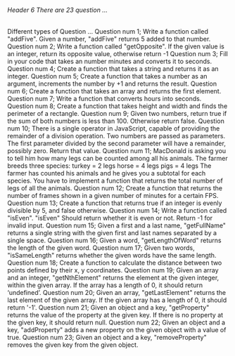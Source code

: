###### Header 6 There are 23 question ...
Different types of Question ...
Question num 1;
Write a function called "addFive". Given a number, "addFive" returns 5 added to that number.
Question num 2;
Write a function called "getOpposite". If the given value is an integer, return its opposite value, otherwise return -1
Question num 3;
Fill in your code that takes an number minutes and converts it to seconds.
Question num 4;
Create a function that takes a string and returns it as an integer.
Question num 5;
Create a function that takes a number as an argument, increments the number by +1 and returns the result.
Question num 6;
Create a function that takes an array and returns the first element.
Question num 7;
Write a function that converts hours into seconds.
Question num 8;
Create a function that takes height and width and finds the perimeter of a rectangle.
Question num 9;
Given two numbers, return true if the sum of both numbers is less than 100. Otherwise return false.
Question num 10;
There is a single operator in JavaScript, capable of providing the remainder of a division operation. Two numbers are passed as parameters. The first parameter divided by the second parameter will have a remainder, possibly zero. Return that value.
Question num 11;
MacDonald is asking you to tell him how many legs can be counted among all his animals. The farmer breeds three species:
turkey = 2 legs
horse = 4 legs
pigs = 4 legs
The farmer has counted his animals and he gives you a subtotal for each species. You have to implement a function that returns the total number of legs of all the animals.
Question num 12;
Create a function that returns the number of frames shown in a given number of minutes for a certain FPS.
Question num 13;
Create a function that returns true if an integer is evenly divisible by 5, and false otherwise.
Question num 14;
Write a function called "isEven". "isEven" Should return whether it is even or not. Return -1 for invalid input.
Question num 15;
Given a first and a last name, "getFullName" returns a single string with the given first and last names separated by a single space.
Question num 16;
Given a word, "getLengthOfWord" returns the length of the given word.
Question num 17;
Given two words, "isSameLength" returns whether the given words have the same length.
Question num 18;
Create a function to calculate the distance between two points defined by their x, y coordinates.
Question num 19;
Given an array and an integer, "getNthElement" returns the element at the given integer, within the given array. If the array has a length of 0, it should return ‘undefined’.
Question num 20;
Given an array, "getLastElement" returns the last element of the given array. If the given array has a length of 0, it should return '-1'.
Question num 21;
Given an object and a key, "getProperty" returns the value of the property at the given key. If there is no property at the given key, it should return null.
Question num 22;
Given an object and a key, "addProperty" adds a new property on the given object with a value of true.
Question num 23;
Given an object and a key, "removeProperty" removes the given key from the given object.
